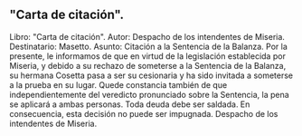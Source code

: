 ## "Carta de citación".
Libro: "Carta de citación".
Autor: Despacho de los intendentes de Miseria.
Destinatario: Masetto.
Asunto: Citación a la Sentencia de la Balanza.
Por la presente, le informamos de que en virtud de la legislación establecida por Miseria, y debido a su rechazo de someterse a la Sentencia de la Balanza, su hermana Cosetta pasa a ser su cesionaria y ha sido invitada a someterse a la prueba en su lugar. Quede constancia también de que independientemente del veredicto pronunciado sobre la Sentencia, la pena se aplicará a ambas personas.
Toda deuda debe ser saldada. En consecuencia, esta decisión no puede ser impugnada.
Despacho de los intendentes de Miseria.